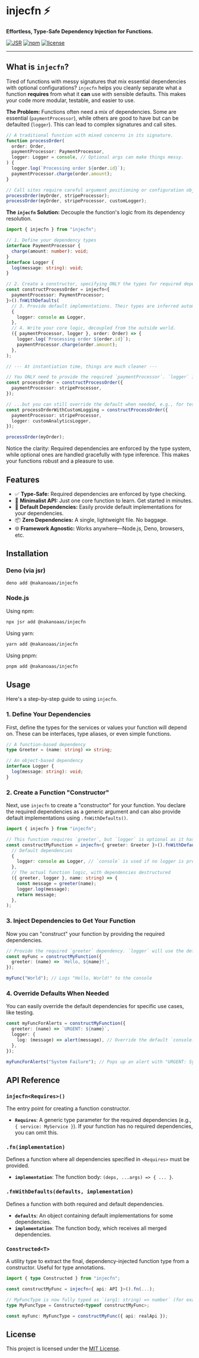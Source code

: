 # injecfn ⚡

**Effortless, Type-Safe Dependency Injection for Functions.**

[![JSR](https://jsr.io/badges/@nakanoaas/injecfn)](https://jsr.io/@nakanoaas/injecfn)
[![npm](https://badge.fury.io/js/@nakanoaas%2Finjecfn.svg)](https://badge.fury.io/js/@nakanoaas%2Finjecfn)
[![license](https://img.shields.io/badge/license-MIT-blue.svg)](https://github.com/nakanoaas/injecfn/blob/main/LICENSE)

---

## What is `injecfn`?

Tired of functions with messy signatures that mix essential dependencies with
optional configurations? `injecfn` helps you cleanly separate what a function
**requires** from what it **can** use with sensible defaults. This makes your
code more modular, testable, and easier to use.

**The Problem:** Functions often need a mix of dependencies. Some are essential
(`paymentProcessor`), while others are good to have but can be defaulted
(`logger`). This can lead to complex signatures and call sites.

```typescript
// A traditional function with mixed concerns in its signature.
function processOrder(
  order: Order,
  paymentProcessor: PaymentProcessor,
  logger: Logger = console, // Optional args can make things messy.
) {
  logger.log(`Processing order ${order.id}`);
  paymentProcessor.charge(order.amount);
}

// Call sites require careful argument positioning or configuration objects.
processOrder(myOrder, stripeProcessor);
processOrder(myOrder, stripeProcessor, customLogger);
```

**The `injecfn` Solution:** Decouple the function's logic from its dependency
resolution.

```typescript
import { injecfn } from "injecfn";

// 1. Define your dependency types
interface PaymentProcessor {
  charge(amount: number): void;
}
interface Logger {
  log(message: string): void;
}

// 2. Create a constructor, specifying ONLY the types for required dependencies.
const constructProcessOrder = injecfn<{
  paymentProcessor: PaymentProcessor;
}>().fnWithDefaults(
  // 3. Provide default implementations. Their types are inferred automatically!
  {
    logger: console as Logger,
  },
  // 4. Write your core logic, decoupled from the outside world.
  ({ paymentProcessor, logger }, order: Order) => {
    logger.log(`Processing order ${order.id}`);
    paymentProcessor.charge(order.amount);
  },
);

// --- At instantiation time, things are much cleaner ---

// You ONLY need to provide the required `paymentProcessor`. `logger` is optional.
const processOrder = constructProcessOrder({
  paymentProcessor: stripeProcessor,
});

// ...but you can still override the default when needed, e.g., for tests.
const processOrderWithCustomLogging = constructProcessOrder({
  paymentProcessor: stripeProcessor,
  logger: customAnalyticsLogger,
});

processOrder(myOrder);
```

Notice the clarity: Required dependencies are enforced by the type system, while
optional ones are handled gracefully with type inference. This makes your
functions robust and a pleasure to use.

## Features

- ✅ **Type-Safe:** Required dependencies are enforced by type checking.
- 🚀 **Minimalist API:** Just one core function to learn. Get started in
  minutes.
- 🧩 **Default Dependencies:** Easily provide default implementations for your
  dependencies.
- 📦 **Zero Dependencies:** A single, lightweight file. No baggage.
- 🌐 **Framework Agnostic:** Works anywhere—Node.js, Deno, browsers, etc.

## Installation

### Deno (via jsr)

```bash
deno add @nakanoaas/injecfn
```

### Node.js

Using npm:

```bash
npx jsr add @nakanoaas/injecfn
```

Using yarn:

```bash
yarn add @nakanoaas/injecfn
```

Using pnpm:

```bash
pnpm add @nakanoaas/injecfn
```

## Usage

Here's a step-by-step guide to using `injecfn`.

### 1. Define Your Dependencies

First, define the types for the services or values your function will depend on.
These can be interfaces, type aliases, or even simple functions.

```typescript
// A function-based dependency
type Greeter = (name: string) => string;

// An object-based dependency
interface Logger {
  log(message: string): void;
}
```

### 2. Create a Function "Constructor"

Next, use `injecfn` to create a "constructor" for your function. You declare the
required dependencies as a generic argument and can also provide default
implementations using `.fnWithDefaults()`.

```typescript
import { injecfn } from "injecfn";

// This function requires `greeter`, but `logger` is optional as it has a default.
const constructMyFunction = injecfn<{ greeter: Greeter }>().fnWithDefaults(
  // Default dependencies
  {
    logger: console as Logger, // `console` is used if no logger is provided
  },
  // The actual function logic, with dependencies destructured
  ({ greeter, logger }, name: string) => {
    const message = greeter(name);
    logger.log(message);
    return message;
  },
);
```

### 3. Inject Dependencies to Get Your Function

Now you can "construct" your function by providing the required dependencies.

```typescript
// Provide the required `greeter` dependency. `logger` will use the default.
const myFunc = constructMyFunction({
  greeter: (name) => `Hello, ${name}!`,
});

myFunc("World"); // Logs "Hello, World!" to the console
```

### 4. Override Defaults When Needed

You can easily override the default dependencies for specific use cases, like
testing.

```typescript
const myFuncForAlerts = constructMyFunction({
  greeter: (name) => `URGENT: ${name}`,
  logger: {
    log: (message) => alert(message), // Override the default `console.log`
  },
});

myFuncForAlerts("System Failure"); // Pops up an alert with "URGENT: System Failure"
```

## API Reference

### `injecfn<Requires>()`

The entry point for creating a function constructor.

- **`Requires`**: A generic type parameter for the required dependencies (e.g.,
  `{ service: MyService }`). If your function has no required dependencies, you
  can omit this.

### `.fn(implementation)`

Defines a function where all dependencies specified in `<Requires>` must be
provided.

- **`implementation`**: The function body: `(deps, ...args) => { ... }`.

### `.fnWithDefaults(defaults, implementation)`

Defines a function with both required and default dependencies.

- **`defaults`**: An object containing default implementations for some
  dependencies.
- **`implementation`**: The function body, which receives all merged
  dependencies.

### `Constructed<T>`

A utility type to extract the final, dependency-injected function type from a
constructor. Useful for type annotations.

```typescript
import { type Constructed } from "injecfn";

const constructMyFunc = injecfn<{ api: API }>().fn(...);

// MyFuncType is now fully typed as `(arg1: string) => number` (for example)
type MyFuncType = Constructed<typeof constructMyFunc>;

const myFunc: MyFuncType = constructMyFunc({ api: realApi });
```

## License

This project is licensed under the [MIT License](LICENSE).

